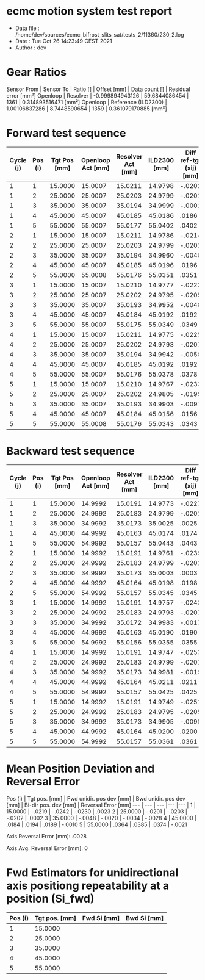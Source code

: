 # ecmc motion system test report

* Data file   : /home/dev/sources/ecmc_bifrost_slits_sat/tests_2/11360/230_2.log
* Date        : Tue Oct 26 14:23:49 CEST 2021
* Author      : dev


# Gear Ratios
Sensor From | Sensor To | Ratio [] | Offset [mm] | Data count [] | Residual error [mm²]
Openloop | Resolver | -0.999894943126 | 59.6844086454 | 1361 | 0.314893516471 [mm²]
Openloop | Reference (ILD2300) | 1.00106837286 | 8.7448590654 | 1359 | 0.361079170885 [mm²]

# Forward test sequence

Cycle (j)| Pos (i)| Tgt Pos [mm] | Openloop Act [mm] | Resolver Act [mm] | ILD2300 [mm] | Diff ref-tgt (xij) [mm]
--- | --- | --- | --- | --- | --- |--- |
1 | 1 | 15.0000 | 15.0007 | 15.0211 | 14.9798 | -.0202 |
1 | 2 | 25.0000 | 25.0007 | 25.0203 | 24.9799 | -.0201 |
1 | 3 | 35.0000 | 35.0007 | 35.0194 | 34.9999 | -.0001 |
1 | 4 | 45.0000 | 45.0007 | 45.0185 | 45.0186 | .0186 |
1 | 5 | 55.0000 | 55.0007 | 55.0177 | 55.0402 | .0402 |
2 | 1 | 15.0000 | 15.0007 | 15.0211 | 14.9786 | -.0214 |
2 | 2 | 25.0000 | 25.0007 | 25.0203 | 24.9799 | -.0201 |
2 | 3 | 35.0000 | 35.0007 | 35.0194 | 34.9960 | -.0040 |
2 | 4 | 45.0000 | 45.0007 | 45.0185 | 45.0196 | .0196 |
2 | 5 | 55.0000 | 55.0008 | 55.0176 | 55.0351 | .0351 |
3 | 1 | 15.0000 | 15.0007 | 15.0210 | 14.9777 | -.0223 |
3 | 2 | 25.0000 | 25.0007 | 25.0202 | 24.9795 | -.0205 |
3 | 3 | 35.0000 | 35.0007 | 35.0193 | 34.9952 | -.0048 |
3 | 4 | 45.0000 | 45.0007 | 45.0184 | 45.0192 | .0192 |
3 | 5 | 55.0000 | 55.0007 | 55.0175 | 55.0349 | .0349 |
4 | 1 | 15.0000 | 15.0007 | 15.0211 | 14.9775 | -.0225 |
4 | 2 | 25.0000 | 25.0007 | 25.0202 | 24.9793 | -.0207 |
4 | 3 | 35.0000 | 35.0007 | 35.0194 | 34.9942 | -.0058 |
4 | 4 | 45.0000 | 45.0007 | 45.0185 | 45.0192 | .0192 |
4 | 5 | 55.0000 | 55.0007 | 55.0176 | 55.0378 | .0378 |
5 | 1 | 15.0000 | 15.0007 | 15.0210 | 14.9767 | -.0233 |
5 | 2 | 25.0000 | 25.0007 | 25.0202 | 24.9805 | -.0195 |
5 | 3 | 35.0000 | 35.0007 | 35.0193 | 34.9903 | -.0097 |
5 | 4 | 45.0000 | 45.0007 | 45.0184 | 45.0156 | .0156 |
5 | 5 | 55.0000 | 55.0008 | 55.0176 | 55.0343 | .0343 |


# Backward test sequence
Cycle (j)| Pos (i)| Tgt Pos [mm] | Openloop Act [mm] | Resolver Act [mm] | ILD2300 [mm] | Diff ref-tgt (xij) [mm]
--- | --- | --- | --- | --- | --- |--- |
1 | 1 | 15.0000 | 14.9992 | 15.0191 | 14.9773 | -.0227 |
1 | 2 | 25.0000 | 24.9992 | 25.0183 | 24.9799 | -.0201 |
1 | 3 | 35.0000 | 34.9992 | 35.0173 | 35.0025 | .0025 |
1 | 4 | 45.0000 | 44.9992 | 45.0163 | 45.0174 | .0174 |
1 | 5 | 55.0000 | 54.9992 | 55.0157 | 55.0443 | .0443 |
2 | 1 | 15.0000 | 14.9992 | 15.0191 | 14.9761 | -.0239 |
2 | 2 | 25.0000 | 24.9992 | 25.0183 | 24.9799 | -.0201 |
2 | 3 | 35.0000 | 34.9992 | 35.0173 | 35.0003 | .0003 |
2 | 4 | 45.0000 | 44.9992 | 45.0164 | 45.0198 | .0198 |
2 | 5 | 55.0000 | 54.9992 | 55.0157 | 55.0345 | .0345 |
3 | 1 | 15.0000 | 14.9992 | 15.0191 | 14.9757 | -.0243 |
3 | 2 | 25.0000 | 24.9992 | 25.0183 | 24.9793 | -.0207 |
3 | 3 | 35.0000 | 34.9992 | 35.0172 | 34.9983 | -.0017 |
3 | 4 | 45.0000 | 44.9992 | 45.0163 | 45.0190 | .0190 |
3 | 5 | 55.0000 | 54.9992 | 55.0156 | 55.0355 | .0355 |
4 | 1 | 15.0000 | 14.9992 | 15.0191 | 14.9747 | -.0253 |
4 | 2 | 25.0000 | 24.9992 | 25.0183 | 24.9799 | -.0201 |
4 | 3 | 35.0000 | 34.9992 | 35.0173 | 34.9981 | -.0019 |
4 | 4 | 45.0000 | 44.9992 | 45.0164 | 45.0211 | .0211 |
4 | 5 | 55.0000 | 54.9992 | 55.0157 | 55.0425 | .0425 |
5 | 1 | 15.0000 | 14.9992 | 15.0191 | 14.9749 | -.0251 |
5 | 2 | 25.0000 | 24.9992 | 25.0183 | 24.9795 | -.0205 |
5 | 3 | 35.0000 | 34.9992 | 35.0173 | 34.9905 | -.0095 |
5 | 4 | 45.0000 | 44.9992 | 45.0164 | 45.0200 | .0200 |
5 | 5 | 55.0000 | 54.9992 | 55.0157 | 55.0361 | .0361 |


# Mean Position Deviation and Reversal Error

Pos (i) | Tgt pos. [mm] | Fwd unidir. pos dev [mm] | Bwd unidir. pos dev [mm] | Bi-dir pos. dev [mm] | Reversal Error [mm]
--- | --- | --- |--- |--- |
1 | 15.0000 | -.0219 | -.0242 | -.0230 | .0023
2 | 25.0000 | -.0201 | -.0203 | -.0202 | .0002
3 | 35.0000 | -.0048 | -.0020 | -.0034 | -.0028
4 | 45.0000 | .0184 | .0194 | .0189 | -.0010
5 | 55.0000 | .0364 | .0385 | .0374 | -.0021

Axis Reversal Error [mm]: .0028

Axis Avg. Reversal Error [mm]: 0

# Fwd Estimators for unidirectional axis positiong repeatability at a position (Si_fwd)

Pos (i) | Tgt pos. [mm] | Fwd Si [mm] | Bwd Si [mm]
--- | --- | --- |---
1| 15.0000 | |
2| 25.0000 | |
3| 35.0000 | |
4| 45.0000 | |
5| 55.0000 | |

